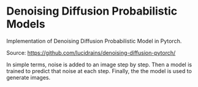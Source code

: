 # Denoising Diffusion Probabilistic Models
Implementation of Denoising Diffusion Probabilistic Model in Pytorch.

Source: https://github.com/lucidrains/denoising-diffusion-pytorch/

In simple terms, noise is added to an image step by step. 
Then a model is trained to predict that noise at each step.
Finally, the the model is used to generate images.
